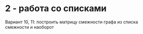 <h1>2 - работа со списками</h1>
Вариант 10, 11: построить матрицу смежности графа из списка смежности и наоборот
